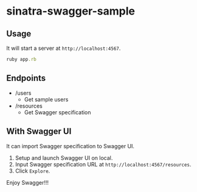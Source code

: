 # sinatra-swagger-sample

## Usage

It will start a server at `http://localhost:4567`.

```ruby
ruby app.rb
```

## Endpoints

* /users
    * Get sample users
* /resources
    * Get Swagger specification

## With Swagger UI

It can import Swagger specification to Swagger UI.

1. Setup and launch Swagger UI on local.
2. Input Swagger specification URL at `http://localhost:4567/resources`.
3. Click `Explore`.

Enjoy Swagger!!!
